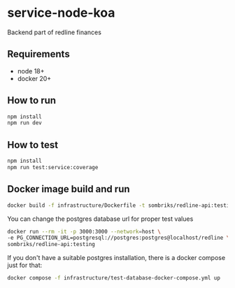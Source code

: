 # service-node-koa

Backend part of redline finances

## Requirements

- node 18+
- docker 20+

## How to run

```bash
npm install
npm run dev
```

## How to test

```bash
npm install
npm run test:service:coverage
```

## Docker image build and run

```sh
docker build -f infrastructure/Dockerfile -t sombriks/redline-api:testing .
```

You can change the postgres database url for proper test values

```sh
docker run --rm -it -p 3000:3000 --network=host \
-e PG_CONNECTION_URL=postgresql://postgres:postgres@localhost/redline \
sombriks/redline-api:testing
```

If you don't have a suitable postgres installation, there is a docker compose
just for that:

```bash
docker compose -f infrastructure/test-database-docker-compose.yml up
```

